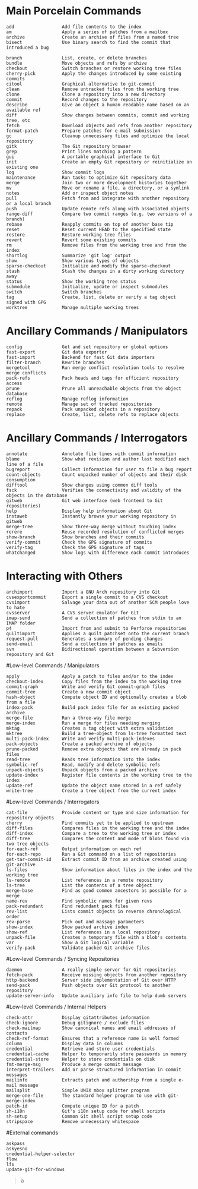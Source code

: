 # Main Porcelain Commands

    add                  Add file contents to the index
    am                   Apply a series of patches from a mailbox
    archive              Create an archive of files from a named tree
    bisect               Use binary search to find the commit that introduced a bug
  
    branch               List, create, or delete branches
    bundle               Move objects and refs by archive
    checkout             Switch branches or restore working tree files
    cherry-pick          Apply the changes introduced by some existing commits
    citool               Graphical alternative to git-commit
    clean                Remove untracked files from the working tree
    clone                Clone a repository into a new directory
    commit               Record changes to the repository
    describe             Give an object a human readable name based on an available ref
    diff                 Show changes between commits, commit and working tree, etc
    fetch                Download objects and refs from another repository
    format-patch         Prepare patches for e-mail submission
    gc                   Cleanup unnecessary files and optimize the local repository
    gitk                 The Git repository browser
    grep                 Print lines matching a pattern
    gui                  A portable graphical interface to Git
    init                 Create an empty Git repository or reinitialize an existing one
    log                  Show commit logs
    maintenance          Run tasks to optimize Git repository data
    merge                Join two or more development histories together
    mv                   Move or rename a file, a directory, or a symlink
    notes                Add or inspect object notes
    pull                 Fetch from and integrate with another repository or a local branch
    push                 Update remote refs along with associated objects
    range-diff           Compare two commit ranges (e.g. two versions of a branch)
    rebase               Reapply commits on top of another base tip
    reset                Reset current HEAD to the specified state
    restore              Restore working tree files
    revert               Revert some existing commits
    rm                   Remove files from the working tree and from the index
    shortlog             Summarize 'git log' output
    show                 Show various types of objects
    sparse-checkout      Initialize and modify the sparse-checkout
    stash                Stash the changes in a dirty working directory away
    status               Show the working tree status
    submodule            Initialize, update or inspect submodules
    switch               Switch branches
    tag                  Create, list, delete or verify a tag object signed with GPG
    worktree             Manage multiple working trees

# Ancillary Commands / Manipulators

    config               Get and set repository or global options
    fast-export          Git data exporter
    fast-import          Backend for fast Git data importers
    filter-branch        Rewrite branches
    mergetool            Run merge conflict resolution tools to resolve merge conflicts
    pack-refs            Pack heads and tags for efficient repository access
    prune                Prune all unreachable objects from the object database
    reflog               Manage reflog information
    remote               Manage set of tracked repositories
    repack               Pack unpacked objects in a repository
    replace              Create, list, delete refs to replace objects

# Ancillary Commands / Interrogators

    annotate             Annotate file lines with commit information
    blame                Show what revision and author last modified each line of a file
    bugreport            Collect information for user to file a bug report
    count-objects        Count unpacked number of objects and their disk consumption
    difftool             Show changes using common diff tools
    fsck                 Verifies the connectivity and validity of the objects in the database
    gitweb               Git web interface (web frontend to Git repositories)
    help                 Display help information about Git
    instaweb             Instantly browse your working repository in gitweb
    merge-tree           Show three-way merge without touching index
    rerere               Reuse recorded resolution of conflicted merges
    show-branch          Show branches and their commits
    verify-commit        Check the GPG signature of commits
    verify-tag           Check the GPG signature of tags
    whatchanged          Show logs with difference each commit introduces

# Interacting with Others
    archimport           Import a GNU Arch repository into Git
    cvsexportcommit      Export a single commit to a CVS checkout
    cvsimport            Salvage your data out of another SCM people love to hate
    cvsserver            A CVS server emulator for Git
    imap-send            Send a collection of patches from stdin to an IMAP folder
    p4                   Import from and submit to Perforce repositories
    quiltimport          Applies a quilt patchset onto the current branch
    request-pull         Generates a summary of pending changes
    send-email           Send a collection of patches as emails
    svn                  Bidirectional operation between a Subversion repository and Git

#Low-level Commands / Manipulators

    apply                Apply a patch to files and/or to the index
    checkout-index       Copy files from the index to the working tree
    commit-graph         Write and verify Git commit-graph files
    commit-tree          Create a new commit object
    hash-object          Compute object ID and optionally creates a blob from a file
    index-pack           Build pack index file for an existing packed archive
    merge-file           Run a three-way file merge
    merge-index          Run a merge for files needing merging
    mktag                Creates a tag object with extra validation
    mktree               Build a tree-object from ls-tree formatted text
    multi-pack-index     Write and verify multi-pack-indexes
    pack-objects         Create a packed archive of objects
    prune-packed         Remove extra objects that are already in pack files
    read-tree            Reads tree information into the index
    symbolic-ref         Read, modify and delete symbolic refs
    unpack-objects       Unpack objects from a packed archive
    update-index         Register file contents in the working tree to the index
    update-ref           Update the object name stored in a ref safely
    write-tree           Create a tree object from the current index



#Low-level Commands / Interrogators

    cat-file             Provide content or type and size information for repository objects
    cherry               Find commits yet to be applied to upstream
    diff-files           Compares files in the working tree and the index
    diff-index           Compare a tree to the working tree or index
    diff-tree            Compares the content and mode of blobs found via two tree objects
    for-each-ref         Output information on each ref
    for-each-repo        Run a Git command on a list of repositories
    get-tar-commit-id    Extract commit ID from an archive created using git-archive
    ls-files             Show information about files in the index and the working tree
    ls-remote            List references in a remote repository
    ls-tree              List the contents of a tree object
    merge-base           Find as good common ancestors as possible for a merge
    name-rev             Find symbolic names for given revs
    pack-redundant       Find redundant pack files
    rev-list             Lists commit objects in reverse chronological order
    rev-parse            Pick out and massage parameters
    show-index           Show packed archive index
    show-ref             List references in a local repository
    unpack-file          Creates a temporary file with a blob's contents
    var                  Show a Git logical variable
    verify-pack          Validate packed Git archive files

#Low-level Commands / Syncing Repositories

    daemon               A really simple server for Git repositories
    fetch-pack           Receive missing objects from another repository
    http-backend         Server side implementation of Git over HTTP
    send-pack            Push objects over Git protocol to another repository
    update-server-info   Update auxiliary info file to help dumb servers

#Low-level Commands / Internal Helpers

    check-attr           Display gitattributes information
    check-ignore         Debug gitignore / exclude files
    check-mailmap        Show canonical names and email addresses of contacts
    check-ref-format     Ensures that a reference name is well formed
    column               Display data in columns
    credential           Retrieve and store user credentials
    credential-cache     Helper to temporarily store passwords in memory
    credential-store     Helper to store credentials on disk
    fmt-merge-msg        Produce a merge commit message
    interpret-trailers   Add or parse structured information in commit messages
    mailinfo             Extracts patch and authorship from a single e-mail message
    mailsplit            Simple UNIX mbox splitter program
    merge-one-file       The standard helper program to use with git-merge-index
    patch-id             Compute unique ID for a patch
    sh-i18n              Git's i18n setup code for shell scripts
    sh-setup             Common Git shell script setup code
    stripspace           Remove unnecessary whitespace

#External commands

    askpass
    askyesno
    credential-helper-selector
    flow
    lfs
    update-git-for-windows


> a